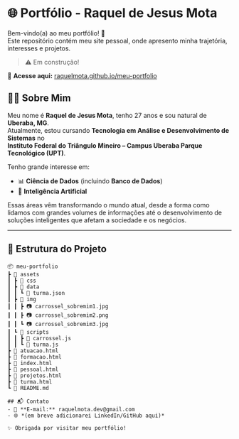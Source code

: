 # 🌐 Portfólio - Raquel de Jesus Mota

Bem-vindo(a) ao meu portfólio! 🚀  
Este repositório contém meu site pessoal, onde apresento minha trajetória, interesses e projetos.  
> ⚠️ Em construção!

🔗 **Acesse aqui:** [raquelmota.github.io/meu-portfolio](https://raquelmota.github.io/meu-portfolio)

## 👩‍💻 Sobre Mim
Meu nome é **Raquel de Jesus Mota**, tenho 27 anos e sou natural de **Uberaba, MG**.  
Atualmente, estou cursando **Tecnologia em Análise e Desenvolvimento de Sistemas** no  
**Instituto Federal do Triângulo Mineiro – Campus Uberaba Parque Tecnológico (UPT)**.

Tenho grande interesse em:
- 📊 **Ciência de Dados** (incluindo **Banco de Dados**)
- 🤖 **Inteligência Artificial**

Essas áreas vêm transformando o mundo atual, desde a forma como lidamos com grandes volumes de informações até o desenvolvimento de soluções inteligentes que afetam a sociedade e os negócios.

---

## 📂 Estrutura do Projeto
```text
📦 meu-portfolio
┣ 📂 assets
┃ ┣ 📂 css
┃ ┣ 📂 data
┃ ┃ ┗ 📜 turma.json
┃ ┣ 📂 img
┃ ┃ ┣ 📷 carrossel_sobremim1.jpg
┃ ┃ ┣ 📷 carrossel_sobremim2.png
┃ ┃ ┗ 📷 carrossel_sobremim3.jpg
┃ ┗ 📂 scripts
┃ ┃ ┣ 📜 carrossel.js
┃ ┃ ┗ 📜 turma.js
┣ 📜 atuacao.html
┣ 📜 formacao.html
┣ 📜 index.html
┣ 📜 pessoal.html
┣ 📜 projetos.html
┣ 📜 turma.html
┗ 📜 README.md

## 📬 Contato
- 📧 **E-mail:** raquelmota.dev@gmail.com  
- 🌐 *(em breve adicionarei LinkedIn/GitHub aqui)*

✨ Obrigada por visitar meu portfólio!
